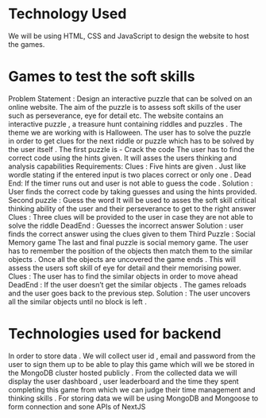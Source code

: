 # Technology Used
We will be using HTML, CSS and JavaScript to design the website to host the games.
# Games to test the soft skills
Problem Statement :
Design an interactive puzzle that can be solved on an online website.
The aim of the puzzle is to assess soft skills of the user such as perseverance, eye for detail etc.
The website contains an interactive puzzle , a treasure hunt containing riddles and puzzles .
The theme we are working with is Halloween.
The user has to solve the puzzle in order to get clues for the next riddle or puzzle which has to be solved by the user itself .
The first puzzle is - Crack the code
The user has to find the correct code using the hints given. It will asses the users thinking and analysis capabilities 
Requirements:
Clues : Five hints are given . Just like wordle stating if the entered input is two places correct or only one .
Dead End: If the timer runs out and user is not able to guess the code .
Solution : User finds the correct code by taking guesses and using the hints provided.
Second puzzle : Guess the word 
It will be used to asses the soft skill critical thinking ability of the user and their perseverance to get to the right answer 
Clues : Three clues will be provided to the user in case they are not able to solve the riddle 
DeadEnd : Guesses the incorrect answer 
Solution : user finds the correct answer using the clues given to them
Third Puzzle : Social Memory game
The last and final puzzle is social memory game. The user has to remember the position of the objects then match them to the similar objects . Once all the objects are uncovered the game ends . This will assess the users soft skill of eye for detail and their memorising power.
Clues : The user has to find the similar objects in order to move ahead 
DeadEnd : If the user doesn’t get the similar objects . The games reloads and the user goes back to the previous step.
Solution : The user uncovers all the similar objects until no block is left .
# Technologies used for backend
In order to store data . We will collect user id , email and password from the user to sign them up to be able to play this game which will we be stored in the MongoDB cluster hosted publicly . 
From the collected data we will display the user dashboard , user leaderboard and the time they spent completing this game from which we can judge their time management and thinking skills .
For storing data we will be using MongoDB and Mongoose to form connection and sone APIs of NextJS
